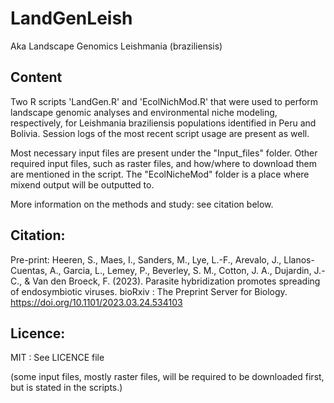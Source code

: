 # LandGenLeish
Aka Landscape Genomics Leishmania (braziliensis)

## Content

Two R scripts 'LandGen.R' and 'EcolNichMod.R' that were used to perform landscape genomic analyses and environmental niche modeling, respectively, for Leishmania braziliensis populations identified in Peru and Bolivia. Session logs of the most recent script usage are present as well.

Most necessary input files are present under the "Input_files" folder. 
Other required input files, such as raster files, and how/where to download them are mentioned in the script. The "EcolNicheMod" folder is a place where mixend output will be outputted to.

More information on the methods and study: see citation below.

## Citation:
Pre-print: 
Heeren, S., Maes, I., Sanders, M., Lye, L.-F., Arevalo, J., Llanos-Cuentas, A., Garcia, L., Lemey, P., Beverley, S. M., Cotton, J. A., Dujardin, J.-C., & Van den Broeck, F. (2023). Parasite hybridization promotes spreading of endosymbiotic viruses. bioRxiv : The Preprint Server for Biology. https://doi.org/10.1101/2023.03.24.534103 

## Licence:
MIT : See LICENCE file


(some input files, mostly raster files, will be required to be downloaded first, but is stated in the scripts.)
